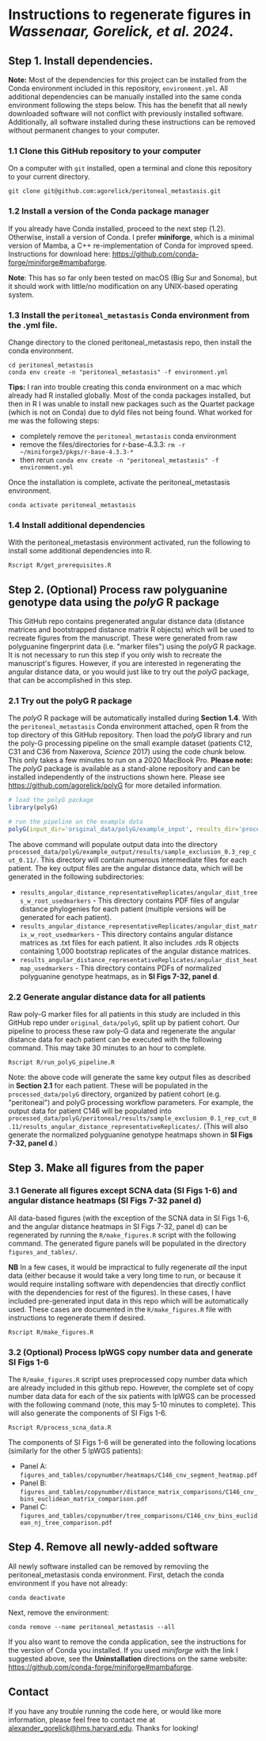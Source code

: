 
# Instructions to regenerate figures in _Wassenaar, Gorelick, et al. 2024_.

## Step 1. Install dependencies.

**Note:** Most of the dependencies for this project can be installed from the Conda environment included in this repository, `environment.yml`. All additional dependencies can be manually installed into the same conda environment following the steps below. This has the benefit that all newly downloaded software will not conflict with previously installed software. Additionally, all software installed during these instructions can be removed without permanent changes to your computer.

### 1.1 Clone this GitHub repository to your computer

On a computer with `git` installed, open a terminal and clone this repository to your current directory. 
```
git clone git@github.com:agorelick/peritoneal_metastasis.git
```

### 1.2 Install a version of the Conda package manager

If you already have Conda installed, proceed to the next step (1.2). Otherwise, install a version of Conda. I prefer **miniforge**, which is a minimal version of Mamba, a C++ re-implementation of Conda for improved speed. Instructions for download here: https://github.com/conda-forge/miniforge#mambaforge.

**Note**: This has so far only been tested on macOS (Big Sur and Sonoma), but it should work with little/no modification on any UNIX-based operating system.

### 1.3 Install the `peritoneal_metastasis` Conda environment from the .yml file.

Change directory to the cloned peritoneal_metastasis repo, then install the conda environment. 

```
cd peritoneal_metastasis
conda env create -n "peritoneal_metastasis" -f environment.yml
```
**Tips:** I ran into trouble creating this conda environment on a mac which already had R installed globally. Most of the conda packages installed, but then in R I was unable to install new packages such as the Quartet package (which is not on Conda) due to dyld files not being found. What worked for me was the following steps:
- completely remove the `peritoneal_metastasis` conda environment
- remove the files/directories for r-base-4.3.3: `rm -r ~/miniforge3/pkgs/r-base-4.3.3-*`
- then rerun `conda env create -n "peritoneal_metastasis" -f environment.yml`

Once the installation is complete, activate the peritoneal_metastasis environment.

```
conda activate peritoneal_metastasis
```

### 1.4 Install additional dependencies

With the peritoneal_metastasis environment activated, run the following to install some additional dependencies into R. 
```
Rscript R/get_prerequisites.R
```

## Step 2. (Optional) Process raw polyguanine genotype data using the _polyG_ R package

This GitHub repo contains pregenerated angular distance data (distance matrices and bootstrapped distance matrix R objects) which will be used to recreate figures from the manuscript. These were generated from raw polyguanine fingerprint data (i.e. "marker files") using the _polyG_ R package. It is not necessary to run this step if you only wish to recreate the manuscript's figures. However, if you are interested in regenerating the angular distance data, or you would just like to try out the _polyG_ package, that can be accomplished in this step.

### 2.1 Try out the polyG R package 

The _polyG_ R package will be automatically installed during **Section 1.4**. With the `peritoneal_metastasis` Conda environment attached, open R from the top directory of this GitHub repository. Then load the _polyG_ library and run the poly-G processing pipeline on the small example dataset (patients C12, C31 and C36 from Naxerova, _Science_ 2017) using the code chunk below. This only takes a few minutes to run on a 2020 MacBook Pro. **Please note:** The _polyG_ package is available as a stand-alone repository and can be installed independently of the instructions shown here. Please see https://github.com/agorelick/polyG for more detailed information. 

```r
# load the polyG package
library(polyG)

# run the pipeline on the example data
polyG(input_dir='original_data/polyG/example_input', results_dir='processed_data/polyG/example_output', seed=42)
```

The above command will populate output data into the directory `processed_data/polyG/example_output/results/sample_exclusion_0.3_rep_cut_0.11/`. This directory will contain numerous intermediate files for each patient. The key output files are the angular distance data, which will be generated in the following subdirectories:

- `results_angular_distance_representativeReplicates/angular_dist_trees_w_root_usedmarkers` - This directory contains PDF files of angular distance phylogenies for each patient (multiple versions will be generated for each patient).
- `results_angular_distance_representativeReplicates/angular_dist_matrix_w_root_usedmarkers` - This directory contains angular distance matrices as .txt files for each patient. It also includes .rds R objects containing 1,000 bootstrap replicates of the angular distance matrices.
- `results_angular_distance_representativeReplicates/angular_dist_heatmap_usedmarkers` - This directory contains PDFs of normalized polyguanine genotype heatmaps, as in **SI Figs 7-32, panel d**. 


### 2.2 Generate angular distance data for all patients

Raw poly-G marker files for all patients in this study are included in this GitHub repo under `original_data/polyG`, split up by patient cohort. Our pipeline to process these raw poly-G data and regenerate the angular distance data for each patient can be executed with the following command. This may take 30 minutes to an hour to complete. 

```
Rscript R/run_polyG_pipeline.R
```

Note: the above code will generate the same key output files as described in **Section 2.1** for each patient. These will be populated in the `processed_data/polyG` directory, organized by patient cohort (e.g. "peritoneal") and polyG processing workflow parameters. For example, the output data for patient C146 will be populated into `processed_data/polyG/peritoneal/results/sample_exclusion_0.1_rep_cut_0.11/results_angular_distance_representativeReplicates/`. (This will also generate the normalized polyguanine genotype heatmaps shown in **SI Figs 7-32, panel d**.)



## Step 3. Make all figures from the paper

### 3.1 Generate all figures except SCNA data (SI Figs 1-6) and angular distance heatmaps (SI Figs 7-32 panel d)
All data-based figures (with the exception of the SCNA data in SI Figs 1-6, and the angular distance heatmaps in SI Figs 7-32, panel d) can be regenerated by running the `R/make_figures.R` script with the following command. The generated figure panels will be populated in the directory `figures_and_tables/`.

**NB** In a few cases, it would be impractical to fully regenerate _all_ the input data (either because it would take a very long time to run, or because it would require installing software with dependencies that directly conflict with the dependencies for rest of the figures). In these cases, I have included pre-generated input data in this repo which will be automatically used. These cases are documented in the `R/make_figures.R` file with instructions to regenerate them if desired.  

```
Rscript R/make_figures.R
```

### 3.2 (Optional) Process lpWGS copy number data and generate SI Figs 1-6

The `R/make_figures.R` script uses preprocessed copy number data which are already included in this github repo. However, the complete set of copy number data data for each of the six patients with lpWGS can be processed with the following command (note, this may 5-10 minutes to complete). This will also generate the components of SI Figs 1-6.
```
Rscript R/process_scna_data.R
```
The components of SI Figs 1-6 will be generated into the following locations (similarly for the other 5 lpWGS patients):
* Panel A: `figures_and_tables/copynumber/heatmaps/C146_cnv_segment_heatmap.pdf`
* Panel B: `figures_and_tables/copynumber/distance_matrix_comparisons/C146_cnv_bins_euclidean_matrix_comparison.pdf`
* Panel C: `figures_and_tables/copynumber/tree_comparisons/C146_cnv_bins_euclidean_nj_tree_comparison.pdf`



## Step 4. Remove all newly-added software

All newly software installed can be removed by removiing the peritoneal_metastasis conda environment. First, detach the conda environment if you have not already:
```
conda deactivate
```

Next, remove the environment:
```
conda remove --name peritoneal_metastasis --all
```

If you also want to remove the conda application, see the instructions for the version of Conda you installed. If you used _miniforge_ with the link I suggested above, see the **Uninstallation** directions on the same website: https://github.com/conda-forge/miniforge#mambaforge.

## Contact

If you have any trouble running the code here, or would like more information, please feel free to contact me at alexander_gorelick@hms.harvard.edu. Thanks for looking!


